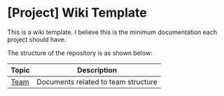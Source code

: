 # [Project] Wiki Template

This is a wiki template. I believe this is the minimum documentation each project should have.

The structure of the repository is as shown below:

| Topic                                                 | Description                                                  |
| ----------------------------------------------------- | ------------------------------------------------------------ |
| [Team](./team)                                     | Documents related to team structure                          |
